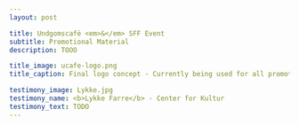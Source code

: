 ```yaml
---
layout: post

title: Undgomscafė <em>&</em> SFF Event
subtitle: Promotional Material
description: TOOO

title_image: ucafe-logo.png
title_caption: Final logo concept - Currently being used for all promotional purpouses

testimony_image: Lykke.jpg
testimony_name: <b>Lykke Farre</b> - Center for Kultur
testimony_text: TODO
---
```



